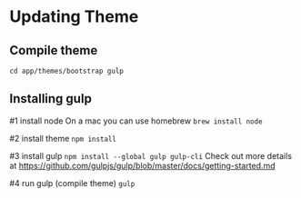 Updating Theme
==============

Compile theme
-------------
`cd app/themes/bootstrap
gulp`

Installing gulp
---------------

#1 install node
On a mac you can use homebrew
`brew install node`

#2 install theme
`npm install`

#3 install gulp
`npm install --global gulp gulp-cli`
Check out more details at https://github.com/gulpjs/gulp/blob/master/docs/getting-started.md

#4 run gulp (compile theme)
`gulp`
